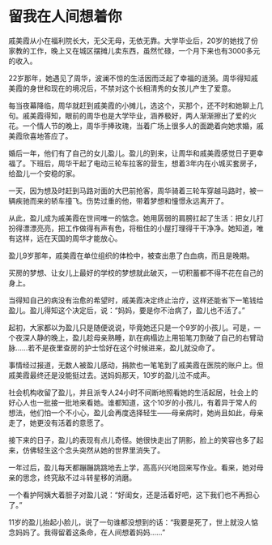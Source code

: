 # 留我在人间想着你

戚美霞从小在福利院长大，无父无母，无依无靠。大学毕业后，20岁的她找了份家教的工作，晚上又在城区摆摊儿卖东西，虽然忙碌，一个月下来也有3000多元的收入。

22岁那年，她遇见了周华，波澜不惊的生活因而泛起了幸福的涟漪。周华得知戚美霞的身世和现在的境况后，不禁对这个长相清秀的女孩儿产生了爱意。

每当夜幕降临，周华就赶到戚美霞的小摊儿，选这个，买那个，还不时和她聊上几句。戚美霞得知，眼前的周华也是大学毕业，涵养极好，两人渐渐擦出了爱的火花。一个情人节的晚上，周华手捧玫瑰，当着广场上很多人的面跪着向她求婚，戚美霞欣喜地答应了。

婚后一年，他们有了自己的女儿盈儿。盈儿的到来，让周华和戚美霞感觉日子更幸福了。下班后，周华干起了电动三轮车拉客的营生，想着3年内在小城买套房子，给盈儿一个安稳的家。

一天，因为想及时赶到马路对面的大巴前抢客，周华骑着三轮车穿越马路时，被一辆疾驰而来的轿车撞飞。伤势过重的他，带着梦想和憧憬永远离开了。

从此，盈儿成为戚美霞在世间唯一的惦念。她用孱弱的肩膀扛起了生活：把女儿打扮得漂漂亮亮，把工作做得有声有色，将租住的小屋打理得干干净净。她知道，唯有这样，远在天国的周华才能放心。

盈儿9岁那年，戚美霞在单位组织的体检中，被查出患了白血病，而且是晚期。

买房的梦想、让女儿上最好的学校的梦想就此破灭，一切积蓄都不得不花在自己的身上。

当得知自己的病没有治愈的希望时，戚美霞决定终止治疗，这样还能省下一笔钱给盈儿。盈儿得知这个决定后，说：“妈妈，要是你不治病了，盈儿也不活了。”

起初，大家都以为盈儿只是随便说说，毕竟她还只是一个9岁的小孩儿。可是，一个夜深人静的晚上，盈儿趁母亲熟睡，趴在病榻边上用铅笔刀割破了自己的右臂动脉……若不是夜里查房的护士恰好在这个时候进来，盈儿就没命了。

事情经过报道，无数人被盈儿感动，捐款也一笔笔到了戚美霞在医院的账户上。但戚美霞最终还是没能挺过去。送妈妈那天，10岁的盈儿泣不成声。

社会机构收留了盈儿，并且派专人24小时不间断地照看她的生活起居，社会上的好心人也一批接一批地来看她。谁都知道，这个10岁的小孩儿，有着异于常人的想法，他们怕一个不小心，盈儿会再度选择轻生——母亲病时，她尚且如此，母亲走了，她更没有活着的意愿了。

接下来的日子，盈儿的表现有点儿奇怪。她很快走出了阴影，脸上的笑容也多了起来，仿佛轻生这个念头突然从她的世界里消失了。

一年过后，盈儿每天都蹦蹦跳跳地去上学，高高兴兴地回来写作业。看来，她对母亲的思念，终究敌不过斗转星移的消磨。

一个看护阿姨大着胆子对盈儿说：“好闺女，还是活着好吧，这下我们也不再担心了。”

11岁的盈儿抬起小脸儿，说了一句谁都没想到的话：“我要是死了，世上就没人惦念妈妈了。我得留着这条命，在人间想着妈妈……”